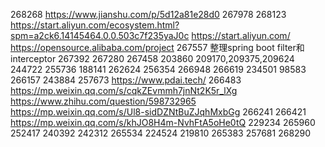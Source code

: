 268268
https://www.jianshu.com/p/5d12a81e28d0
267978
268123
https://start.aliyun.com/ecosystem.html?spm=a2ck6.14145464.0.0.503c7f235yaJ0c
https://start.aliyun.com/
https://opensource.alibaba.com/project
267557
整理spring boot filter和interceptor
267392
267280
267458
203860
209170,209375,209624
244722
255736
188141
262624
256354
266948
266619
234501
98583
266157
243884
257673
https://www.pdai.tech/
266483
https://mp.weixin.qq.com/s/cqkZEvmmh7jnNt2K5r_lXg
https://www.zhihu.com/question/598732965
https://mp.weixin.qq.com/s/Ul8-sidDZNtBuZJqhMxbGg
266241
266421
https://mp.weixin.qq.com/s/khJO8H4m-NvhFtA5oHe0tQ
229234
265960
252417
240392
242312
265534
224524
219810
265383
257681
268290
